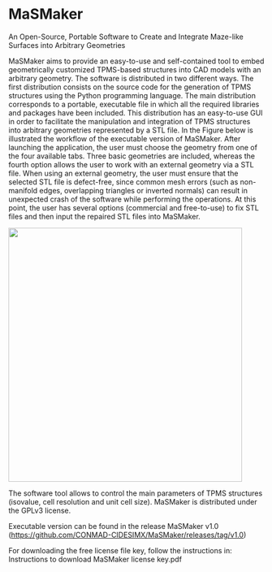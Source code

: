 # MaSMaker
An Open-Source, Portable Software to Create and Integrate Maze-like Surfaces into Arbitrary Geometries

MaSMaker aims to provide an easy-to-use and self-contained tool to embed geometrically customized TPMS-based structures into CAD models with an arbitrary geometry. The software is distributed in two different ways. The first distribution consists on the source code for the generation of TPMS structures using the Python programming language. The main distribution corresponds to a portable, executable file in which all the required libraries and packages have been included. This distribution has an easy-to-use GUI in order to facilitate the manipulation and integration of TPMS structures into arbitrary geometries represented by a STL file. In the Figure below is illustrated the workflow of the executable version of MaSMaker. After launching the application, the user must choose the geometry from one of the four available tabs. Three basic geometries are included, whereas the fourth option allows the user to work with an external geometry via a STL file. When using an external geometry, the user must ensure that the selected STL file is defect-free, since common mesh errors (such as non-manifold edges, overlapping triangles or inverted normals) can result in unexpected crash of the software  while performing the operations. At this point, the user has several options (commercial and free-to-use) to fix STL files and then input the repaired STL files into MaSMaker.

<img src="https://user-images.githubusercontent.com/89549378/178032184-0831dd82-d7d7-41b9-9e18-a4003de2174e.png" width="460" height="500">

The software tool allows to control the main parameters of TPMS structures (isovalue, cell resolution and unit cell size). MaSMaker is distributed under the GPLv3 license.

Executable version can be found in the release MaSMaker v1.0 (https://github.com/CONMAD-CIDESIMX/MaSMaker/releases/tag/v1.0)

For downloading the free license file key, follow the instructions in: Instructions to download MaSMaker license key.pdf

